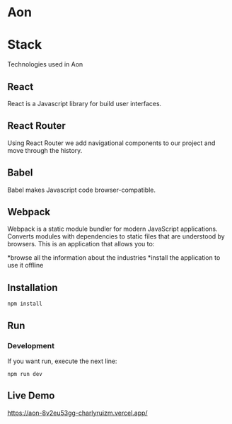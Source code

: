 # Aon

# Stack

Technologies used in Aon

## React

React is a Javascript library for build user interfaces.

## React Router

Using React Router we add navigational components to our project and move through the history.

## Babel

Babel makes Javascript code browser-compatible.

## Webpack

Webpack is a static module bundler for modern JavaScript applications.  Converts modules with dependencies to static files that are understood by browsers.
This is an application that allows you to:

*browse all the information about the industries
*install the application to use it offline


## Installation

```
npm install
```

## Run

### Development

If you want run, execute the next line:

```
npm run dev
```

## Live Demo

https://aon-8v2eu53gg-charlyruizm.vercel.app/
